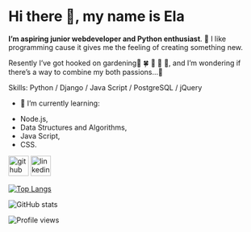 # Hi there 👋, my name is Ela

**I’m aspiring junior webdeveloper and Python enthusiast**. 
:rocket: I like programming cause it gives me the feeling of creating something new. 

Resently I’ve got hooked on gardening:sunflower: :four_leaf_clover: :bee:
:honeybee: :evergreen_tree:, and I’m wondering if there’s a way to combine my both passions...:thinking: 

Skills: Python / Django / Java Script / PostgreSQL / jQuery

- 🌱 I’m currently learning:
 * Node.js, 
 * Data Structures and Algorithms, 
 * Java Script,
 * CSS. 


[<img src='https://cdn.jsdelivr.net/npm/simple-icons@3.0.1/icons/github.svg' alt='github' height='40'>](https://github.com/ElaJK01)  [<img src='https://cdn.jsdelivr.net/npm/simple-icons@3.0.1/icons/linkedin.svg' alt='linkedin' height='40'>](https://www.linkedin.com/in/elzbieta-januskaleta/)  

[![Top Langs](https://github-readme-stats.vercel.app/api/top-langs/?username=ElaJK01)](https://github.com/anuraghazra/github-readme-stats)

![GitHub stats](https://github-readme-stats.vercel.app/api?username=ElaJK01&show_icons=true)  

![Profile views](https://gpvc.arturio.dev/ElaJK01)  

